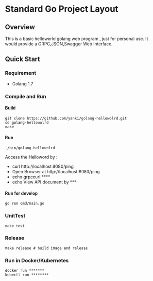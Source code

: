 # Standard Go Project Layout

## Overview

This is a basic helloworld golang web program , just for personal use.
It would provide a GRPC,JSON,Swagger Web Interface.

## Quick Start

### Requirement

* Golang 1.7

### Compile and Run

#### Build
```
git clone https://github.com/yank1/golang-hellowolrd.git
cd golang-hellowolrd
make
```

#### Run

```
./bin/golang-hellowolrd
```

Access the Helloword by :
* curl http://localhost:8080/ping
* Open Browser at http://localhost:8080/ping
* echo grpccurl ****
* echo View API document by ***

#### Run for develop
```
go run cmd/main.go
```

### UnitTest

```
make test
```

### Release

```
make release # build image and release
```

### Run in Docker/Kubernetes

```
docker run *******
kubectl run ********
```
